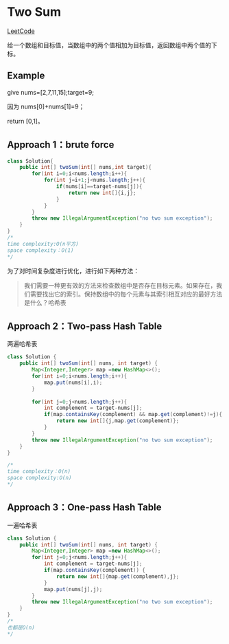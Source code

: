 # Two Sum

[LeetCode](<https://leetcode.com/problems/two-sum/>)

给一个数组和目标值，当数组中的两个值相加为目标值，返回数组中两个值的下标。

## Example

give nums=[2,7,11,15];target=9;

因为 nums[0]+nums[1]=9；

return [0,1]。

## Approach 1：brute force

~~~java
class Solution{
	public int[] twoSum(int[] nums,int target){
		for(int i=0;i<nums.length;i++){
            for(int j=i+1;j<nums.length;j++){
                if(nums[i]==target-nums[j]){
                    return new int[]{i,j};
                }
            }
        }
        throw new IllegalArgumentException("no two sum exception");
	}
}
/*
time complexity:O(n平方)
space complexity：O(1)
*/
~~~



为了对时间复杂度进行优化，进行如下两种方法：

>我们需要一种更有效的方法来检查数组中是否存在目标元素。如果存在，我们需要找出它的索引。保持数组中的每个元素与其索引相互对应的最好方法是什么？哈希表

## Approach 2：Two-pass Hash Table

两遍哈希表

~~~java
class Solution {
    public int[] twoSum(int[] nums, int target) {
        Map<Integer,Integer> map =new HashMap<>();
        for(int i=0;i<nums.length;i++){
            map.put(nums[i],i);
        }
        
        for(int j=0;j<nums.length;j++){
            int complement = target-nums[j];
            if(map.containsKey(complement) && map.get(complement)!=j){
                return new int[]{j,map.get(complement)};
            }
        }
        throw new IllegalArgumentException("no two sum exception");
    }
}

/*
time complexity：O(n)
space complexity:O(n)
*/
~~~

## Approach 3：One-pass Hash Table

一遍哈希表

~~~java
class Solution {
    public int[] twoSum(int[] nums, int target) {
        Map<Integer,Integer> map =new HashMap<>();      
        for(int j=0;j<nums.length;j++){
            int complement = target-nums[j];
            if(map.containsKey(complement)) {
                return new int[]{map.get(complement),j};
            }
            map.put(nums[j],j);
        }
        throw new IllegalArgumentException("no two sum exception");
    }
}
/*
也都是O(n)
*/
~~~

